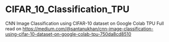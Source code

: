 # CIFAR_10_Classification_TPU
CNN Image Classification using CIFAR-10 dataset on Google Colab TPU
Full read on https://medium.com/@santanukhan/cnn-image-classification-using-cifar-10-dataset-on-google-colab-tpu-750da8cd8510
